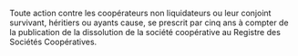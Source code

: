 Toute action contre les coopérateurs non liquidateurs ou leur conjoint survivant, héritiers ou ayants cause, se prescrit par cinq ans à compter de la publication de la dissolution de la société coopérative au Registre des Sociétés Coopératives.